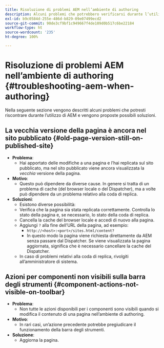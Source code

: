 ```yaml
---
title: Risoluzione di problemi AEM nell’ambiente di authoring
description: Alcuni problemi che potrebbero verificarsi durante l’utilizzo di AEM
exl-id: b9c0584d-255e-486d-b829-09e07499ecd2
source-git-commit: 90de3cf9bf1c949667f4de109d0b517c6be22184
workflow-type: ht
source-wordcount: '235'
ht-degree: 100%

---
```


# Risoluzione di problemi AEM nell’ambiente di authoring  {#troubleshooting-aem-when-authoring}

Nella seguente sezione vengono descritti alcuni problemi che potresti riscontrare durante l’utilizzo di AEM e vengono proposte possibili soluzioni.

## La vecchia versione della pagina è ancora nel sito pubblicato {#old-page-version-still-on-published-site}

* **Problema**:
   * Hai apportato delle modifiche a una pagina e l’hai replicata sul sito pubblicato, ma nel sito pubblicato viene ancora visualizzata la *vecchia* versione della pagina.
* **Motivo**:
   * Questo può dipendere da diverse cause. In genere si tratta di un problema di cache (del browser locale o del Dispatcher), ma a volte può dipendere da un problema relativo alla coda di replica.
* **Soluzioni**:
   * Esistono diverse possibilità:
   * Verifica che la pagina sia stata replicata correttamente. Controlla lo stato della pagina e, se necessario, lo stato della coda di replica.
   * Cancella la cache del browser locale e accedi di nuovo alla pagina.
   * Aggiungi `?` alla fine dell’URL della pagina, ad esempio:
      * `http://<host>:<port>/sites.html/content?`
      * In questo modo la pagina viene richiesta direttamente da AEM senza passare dal Dispatcher. Se viene visualizzata la pagina aggiornata, significa che è necessario cancellare la cache del Dispatcher.
   * In caso di problemi relativi alla coda di replica, rivolgiti all’amministratore di sistema.

## Azioni per componenti non visibili sulla barra degli strumenti {#component-actions-not-visible-on-toolbar}

* **Problema**:
   * Non tutte le azioni disponibili per i componenti sono visibili quando si modifica il contenuto di una pagina nell’ambiente di authoring.
* **Motivo**:
   * In rari casi, un’azione precedente potrebbe pregiudicare il funzionamento della barra degli strumenti.
* **Soluzione**:
   * Aggiorna la pagina.
